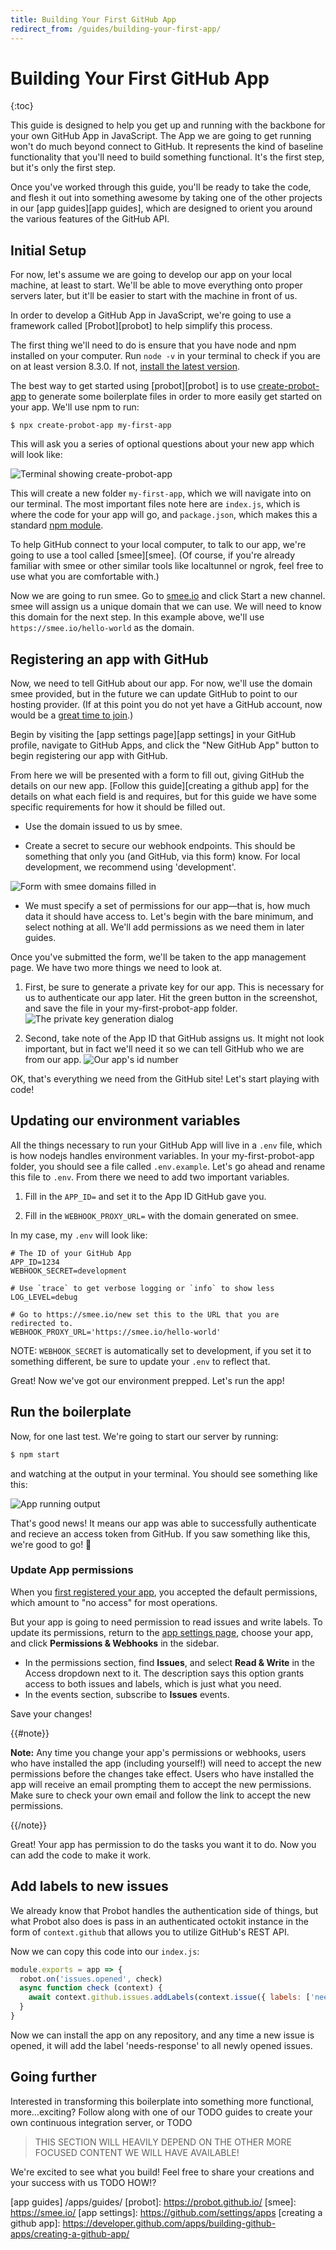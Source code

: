 ```yaml
---
title: Building Your First GitHub App
redirect_from: /guides/building-your-first-app/
---
```


# Building Your First GitHub App

{:toc}

This guide is designed to help you get up and running with the backbone for your own GitHub App in JavaScript. The App we are going to get running won't
do much beyond connect to GitHub. It represents the kind of baseline functionality that you'll need to build something functional. It's the
first step, but it's only the first step.

Once you've worked through this guide, you'll be ready to take the code, and flesh it out into something awesome by taking one of the other
projects in our [app guides][app guides], which are designed to orient you around the various features of the GitHub API.

## Initial Setup

For now, let's assume we are going to develop our app on your local machine, at least to start. We'll be able to move everything onto proper
servers later, but it'll be easier to start with the machine in front of us.

In order to develop a GitHub App in JavaScript, we're going to use a framework called [Probot][probot] to help simplify this process.

The first thing we'll need to do is ensure that you have node and npm installed on your computer.
Run `node -v` in your terminal to check if you are on at least version 8.3.0. If not, [install the latest version](https://nodejs.org/).

The best way to get started using [probot][probot] is to use [create-probot-app](https://github.com/probot/create-probot-app) to generate some boilerplate
files in order to more easily get started on your app. We'll use npm to run:

`$ npx create-probot-app my-first-app`

This will ask you a series of optional questions about your new app which will look like:

![Terminal showing create-probot-app](images/create-probot-app.png)

This will create a new folder `my-first-app`, which we will navigate into on our terminal.
The most important files note here are `index.js`, which is where the code for your app will go, and `package.json`,
which makes this a standard [npm module](https://docs.npmjs.com/files/package.json).

To help GitHub connect to your local computer, to talk to our app, we're going to use a tool called [smee][smee].
(Of course, if you're already familiar with smee or other similar tools like localtunnel or ngrok, feel free to use what you are comfortable with.)

Now we are going to run smee. Go to [smee.io](https://smee.io) and click Start a new channel. smee will assign us a
unique domain that we can use. We will
need to know this domain for the next step. In this example above, we'll use `https://smee.io/hello-world` as the domain.

## Registering an app with GitHub

Now, we need to tell GitHub about our app. For now, we'll use the domain smee provided, but in the future we can update GitHub to point to
our hosting provider. (If at this point you do not yet have a GitHub account, now would be a [great time to join](https://github.com/join).)

Begin by visiting the [app settings page][app settings] in your GitHub profile, navigate to GitHub Apps,
and click the "New GitHub App" button to begin registering our app with GitHub.

From here we will be presented with a form to fill out, giving GitHub the details on our new app.
[Follow this guide][creating a github app] for the details on what each field is and requires, but for this guide we have some specific
requirements for how it should be filled out.

* Use the domain issued to us by smee.

* Create a secret to secure our webhook endpoints. This should be something that only you (and GitHub, via this form) know.
For local development, we recommend using 'development'.

![Form with smee domains filled in](images/new-app-form.png)

* We must specify a set of permissions for our app—that is, how much data it should have access to. Let's begin with the bare minimum, and
select nothing at all. We'll add permissions as we need them in later guides.

Once you've submitted the form, we'll be taken to the app management page. We have two more things we need to look at.

1. First, be sure to generate a private key for our app. This is necessary for us to authenticate our app later. Hit the green button in
the screenshot, and save the file in your my-first-probot-app folder.
![The private key generation dialog](images/private%20key.png)

2. Second, take note of the App ID that GitHub assigns us. It might not look important, but in fact we'll need it so we can tell GitHub who
we are from our app.
![Our app's id number](images/app%20id.png)

OK, that's everything we need from the GitHub site! Let's start playing with code!

## Updating our environment variables

All the things necessary to run your GitHub App will live in a `.env` file, which is how nodejs handles environment variables. In your my-first-probot-app folder, you should see a file called `.env.example`. Let's go ahead and rename this file to `.env`. From there we need to add two important variables.

1. Fill in the `APP_ID=` and set it to the App ID GitHub gave you.

2. Fill in the `WEBHOOK_PROXY_URL=` with the domain generated on smee.

In my case, my `.env` will look like:
```env
# The ID of your GitHub App
APP_ID=1234
WEBHOOK_SECRET=development

# Use `trace` to get verbose logging or `info` to show less
LOG_LEVEL=debug

# Go to https://smee.io/new set this to the URL that you are redirected to.
WEBHOOK_PROXY_URL='https://smee.io/hello-world'
```

NOTE: `WEBHOOK_SECRET` is automatically set to development, if you set it to something different, be sure to update your `.env` to reflect that.

Great! Now we've got our environment prepped. Let's run the app!

## Run the boilerplate

Now, for one last test. We're going to start our server by running:
```bash
$ npm start
```
 and watching at the output in your terminal. You should see something like this:

![App running output](images/app-running.png)

That's good news! It means our app was able to successfully authenticate and recieve an access token from GitHub. If you saw something like this,
we're good to go! 🙌

### Update App permissions

When you [first registered your app](#register-a-new-app-with-github), you accepted the default permissions, which amount to "no access" for most operations.

But your app is going to need permission to read issues and write labels. To update its permissions, return to the [app settings page](https://github.com/settings/apps), choose your app, and click **Permissions & Webhooks** in the sidebar.

* In the permissions section, find **Issues**, and select **Read & Write** in the Access dropdown next to it. The description says this option grants access to both issues and labels, which is just what you need.
* In the events section, subscribe to **Issues** events.

Save your changes!

{{#note}}

**Note:** Any time you change your app's permissions or webhooks, users who have installed the app (including yourself!) will need to accept the new permissions before the changes take effect. Users who have installed the app will receive an email prompting them to accept the new permissions. Make sure to check your own email and follow the link to accept the new permissions.

{{/note}}

Great! Your app has permission to do the tasks you want it to do. Now you can add the code to make it work.

## Add labels to new issues

We already know that Probot handles the authentication side of things, but what Probot also does is pass in an authenticated octokit instance in the form of `context.github` that allows you to utilize GitHub's REST API.

Now we can copy this code into our `index.js`:
```js
module.exports = app => {
  robot.on('issues.opened', check)
  async function check (context) {
    await context.github.issues.addLabels(context.issue({ labels: ['needs-response'] }))
  }
}
```

Now we can install the app on any repository, and any time a new issue is opened, it will add the label 'needs-response' to all newly opened issues.

## Going further

Interested in transforming this boilerplate into something more functional, more…exciting? Follow along with one of
our TODO guides to create your own continuous integration server, or TODO

> THIS SECTION WILL HEAVILY DEPEND ON THE OTHER MORE FOCUSED CONTENT WE WILL HAVE AVAILABLE!

We're excited to see what you build! Feel free to share your creations and your success with us TODO HOW!?

[app guides] /apps/guides/
[probot]: https://probot.github.io/
[smee]: https://smee.io/
[app settings]: https://github.com/settings/apps
[creating a github app]: https://developer.github.com/apps/building-github-apps/creating-a-github-app/
